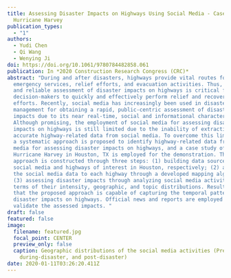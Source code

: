 ```yaml
---
title: Assessing Disaster Impacts on Highways Using Social Media - Case Study of
  Hurricane Harvey
publication_types:
  - "1"
authors:
  - Yudi Chen
  - Qi Wang
  - Wenying Ji
doi: https://doi.org/10.1061/9780784482858.061
publication: In *2020 Construction Research Congress (CRC)*
abstract: "During and after disasters, highways provide vital routes for
  emergency services, relief efforts, and evacuation activities. Thus, a timely
  and reliable assessment of disaster impacts on highways is critical for
  decision-makers to quickly and effectively perform relief and recovery
  efforts. Recently, social media has increasingly been used in disaster
  management for obtaining a rapid, public-centric assessment of disaster
  impacts due to its near real-time, social and informational characteristics.
  Although promising, the employment of social media for assessing disaster
  impacts on highways is still limited due to the inability of extracting
  accurate highway-related data from social media. To overcome this limitation,
  a systematic approach is proposed to identify highway-related data from social
  media for assessing disaster impacts on highways, and a case study of
  Hurricane Harvey in Houston, TX is employed for the demonstration. The
  approach is constructed through three steps: (1) building data sources for
  social media and highways of interest in Houston, respectively; (2) adapting
  the social media data to each highway through a developed mapping algorithm;
  (3) assessing disaster impacts through analyzing social media activities in
  terms of their intensity, geographic, and topic distributions. Results show
  that the proposed approach is capable of capturing the temporal patterns of
  disaster impacts on highways. Official news and reports are employed to
  validate the assessed impacts. "
draft: false
featured: false
image:
  filename: featured.jpg
  focal_point: CENTER
  preview_only: false
  caption: Geographic distributions of the social media activities (Pre-disaster,
    during-disaster, and post-disaster)
date: 2020-01-11T03:26:20.411Z
---
```

